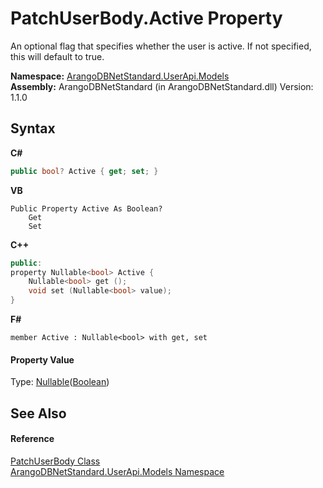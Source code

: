 # PatchUserBody.Active Property 
 

An optional flag that specifies whether the user is active. If not specified, this will default to true.

**Namespace:**&nbsp;<a href="3f782427-687a-00ed-a402-dbe7f114707d">ArangoDBNetStandard.UserApi.Models</a><br />**Assembly:**&nbsp;ArangoDBNetStandard (in ArangoDBNetStandard.dll) Version: 1.1.0

## Syntax

**C#**<br />
``` C#
public bool? Active { get; set; }
```

**VB**<br />
``` VB
Public Property Active As Boolean?
	Get
	Set
```

**C++**<br />
``` C++
public:
property Nullable<bool> Active {
	Nullable<bool> get ();
	void set (Nullable<bool> value);
}
```

**F#**<br />
``` F#
member Active : Nullable<bool> with get, set

```


#### Property Value
Type: <a href="https://docs.microsoft.com/dotnet/api/system.nullable-1" target="_blank" rel="noopener noreferrer">Nullable</a>(<a href="https://docs.microsoft.com/dotnet/api/system.boolean" target="_blank" rel="noopener noreferrer">Boolean</a>)

## See Also


#### Reference
<a href="825de4de-f751-0006-a84b-0e1e65932627">PatchUserBody Class</a><br /><a href="3f782427-687a-00ed-a402-dbe7f114707d">ArangoDBNetStandard.UserApi.Models Namespace</a><br />